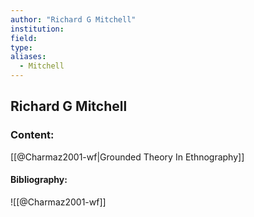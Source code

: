 ```yaml
---
author: "Richard G Mitchell"
institution:
field:
type:
aliases:
  - Mitchell
---
```


## Richard G Mitchell

### Content:
[[@Charmaz2001-wf|Grounded Theory In Ethnography]]

#### Bibliography:

![[@Charmaz2001-wf]]